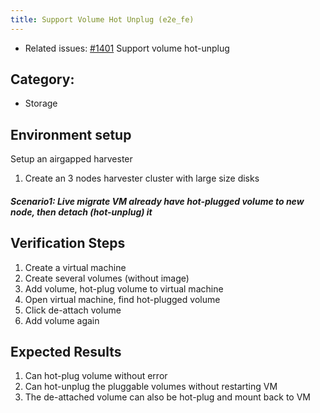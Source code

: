```yaml
---
title: Support Volume Hot Unplug (e2e_fe)
---
```


* Related issues: [#1401](https://github.com/harvester/harvester/issues/1401) Support volume hot-unplug

## Category: 
* Storage

## Environment setup
Setup an airgapped harvester
1. Create an 3 nodes harvester cluster with large size disks 

##### Scenario1: Live migrate VM already have hot-plugged volume to new node, then detach (hot-unplug) it

## Verification Steps
1. Create a virtual machine
2. Create several volumes (without image)
3. Add volume, hot-plug volume to virtual machine
4. Open virtual machine, find hot-plugged volume
5. Click de-attach volume
6. Add volume again

## Expected Results
1. Can hot-plug volume without error
2. Can hot-unplug the pluggable volumes without restarting VM
3. The de-attached volume can also be hot-plug and mount back to VM

